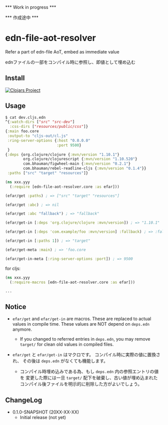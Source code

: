 

*** Work in progress ***

*** 作成途中 ***


# edn-file-aot-resolver

Refer a part of edn-file AoT, embed as immediate value

ednファイルの一部をコンパイル時に参照し、即値として埋め込む


## Install

[![Clojars Project](http://clojars.org/jp.ne.tir/edn-file-aot-resolver/latest-version.svg)](http://clojars.org/jp.ne.tir/edn-file-aot-resolver)


## Usage

```clojure
$ cat dev.cljs.edn
^{:watch-dirs ["src" "src-dev"]
  :css-dirs ["resources/public/css"]}
{:main foo.core
 :output-to "cljs-out/cl.js"
 :ring-server-options {:host "0.0.0.0"
                       :port 9500}
 }
{:deps {org.clojure/clojure {:mvn/version "1.10.1"}
        org.clojure/clojurescript {:mvn/version "1.10.520"}
        com.bhauman/figwheel-main {:mvn/version "0.2.1"}
        com.bhauman/rebel-readline-cljs {:mvn/version "0.1.4"}}
 :paths ["src" "target" "resources"]}
```

```clojure
(ns xxx.yyy
  (:require [edn-file-aot-resolver.core :as efar]))

(efar/get :paths) ; => ["src" "target" "resources"]

(efar/get :abc) ; => nil

(efar/get :abc "fallback") ; => "fallback"

(efar/get-in [:deps 'org.clojure/clojure :mvn/version]) ; => "1.10.1"

(efar/get-in [:deps 'com.example/foo :mvn/version] :fallback) ; => :fallback

(efar/get-in [:paths 1]) ; => "target"

(efar/get-meta :main) ; => 'foo.core

(efar/get-in-meta [:ring-server-options :port]) ; => 9500

```

for cljs:

```clojure
(ns xxx.yyy
  (:require-macros [edn-file-aot-resolver.core :as efar]))

...
```


## Notice

- `efar/get` and `efar/get-in` are macros.
  These are replaced to actual values in compile time.
  These values are NOT depend on `deps.edn` anymore.
  - If you changed to referred entries in `deps.edn`,
    you may remove `target/` for clean old values in compiled files.

- `efar/get` と `efar/get-in` はマクロです。
  コンパイル時に実際の値に置換され、
  その後は `deps.edn` がなくても機能します。
  - コンパイル時埋め込みである為、もし `deps.edn` 内の参照エントリの値を
    変更した際には一旦 `target/` 配下を破棄し、古い値が埋め込まれた
    コンパイル後ファイルを明示的に削除した方がよいでしょう。



## ChangeLog

- 0.1.0-SNAPSHOT (20XX-XX-XX)
    - Initial release (not yet)





